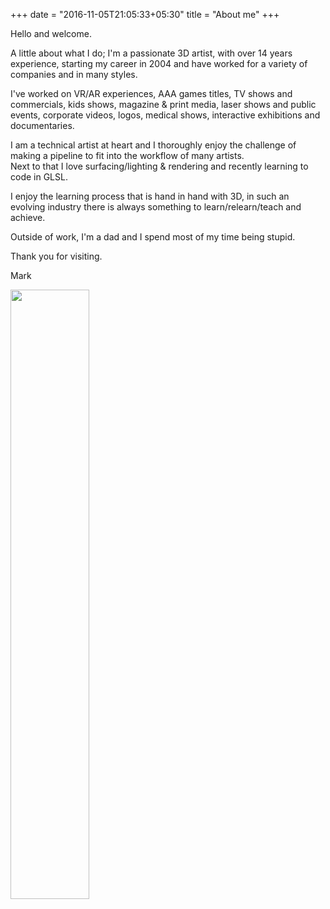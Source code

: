 +++
date = "2016-11-05T21:05:33+05:30"
title = "About me"
+++

Hello and welcome.

A little about what I do; I'm a passionate 3D artist,  with over 14 years experience, starting my career in 2004 and have worked for a variety of companies and in many styles.

I've worked on VR/AR experiences, AAA games titles, TV shows and commercials, kids shows, magazine & print media, laser shows and public events, corporate videos, logos, medical shows, interactive exhibitions and documentaries.

I am a technical artist at heart and I thoroughly enjoy the challenge of making a pipeline to fit into the workflow of many artists.   
Next to that I love surfacing/lighting & rendering and recently learning to code in GLSL.

I enjoy the learning process that is hand in hand with 3D, in such an evolving industry there is always something to learn/relearn/teach and achieve.  

Outside of work, I'm a dad and I spend most of my time being stupid.  

Thank you for visiting.  

Mark

<img class="special-img-class" style="width:50%" src="/img/me.jpg"/>